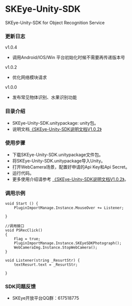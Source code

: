 # SKEye-Unity-SDK
SKEye-Unity-SDK for Object Recognition Service 
###  更新日志
v1.0.4
- 调用Android/IOS/Win 平台初始化时候不需要再传递版本号

v1.0.2
- 优化网络模块请求

v1.0.0
- 发布常见物体识别、水果识别功能
###  目录介绍
- SKEye-Unity-SDK.unitypackage: unity包。
- 说明文档[《SKEye-Unity-SDK说明文档V1.0.2》](https://github.com/interjoy/SKEye-Unity-SDK/blob/master/SKEye-Unity-SDK%E8%AF%B4%E6%98%8E%E6%96%87%E6%A1%A3V1.0.2.pdf)
###  使用步骤
- 下载SKEye-Unity-SDK.unitypackage文件包。
- 将SKEye-Unity-SDK.unitypackage导入Unity。
- 打开WebCamera场景，配置好申请的Api Key和Api Secret。
- 运行代码。
- 更多使用介绍请参考 [《SKEye-Unity-SDK说明文档V1.0.2》](https://github.com/interjoy/SKEye-Unity-SDK/blob/master/SKEye-Unity-SDK%E8%AF%B4%E6%98%8E%E6%96%87%E6%A1%A3V1.0.2.pdf)。
###  调用示例
    void Start () {
        PluginImportManage.Instance.MouseOver += Listener;

    }

    //调用接口
    void PSRecClick()
    {
        Flag = true;
        PluginImportManage.Instance.SKEyeSDKPhotograph();
        WebCameraImg.Instance.StopWebCamera();
    }

    void Listener(string _ResurtStr) {
        textResurt.text = _ResurtStr;

    }
###  SDK问题反馈
- SKEye开放平台QQ群：617518775
